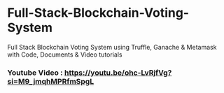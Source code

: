 # Full-Stack-Blockchain-Voting-System

 Full Stack Blockchain Voting System using Truffle, Ganache &amp; Metamask with Code, Documents &amp; Video tutorials

 ### Youtube Video : https://youtu.be/ohc-LvRjfVg?si=M9_jmqhMPRfmSpgL
